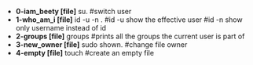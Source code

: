 - **0-iam_beety [file]**
su. 
#switch user
- **1-who_am_i [file]**
id -u -n . 
#id -u show the effective user
#id -n show only username instead of id 
- **2-groups [file]**
groups 
#prints all the groups the current user is part of
- **3-new_owner [file]**
sudo shown. 
#change file owner
- **4-empty [file]**
touch 
#create an empty file

